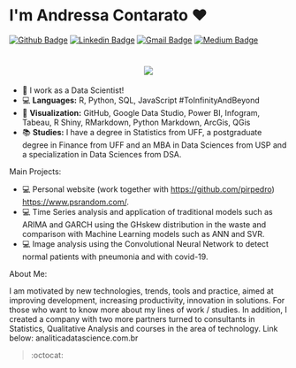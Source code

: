 # I'm Andressa Contarato ❤

[![Github Badge](https://img.shields.io/badge/-Github-000?style=flat-square&logo=Github&logoColor=white&link=https://github.com/contaratoandressa)](https://github.com/contaratoandressa)
[![Linkedin Badge](https://img.shields.io/badge/-LinkedIn-blue?style=flat-square&logo=Linkedin&logoColor=white&link=https://www.linkedin.com/in/andressa-contarato/)](https://www.linkedin.com/in/andressa-contarato/)
[![Gmail Badge](https://img.shields.io/badge/-Gmail-c14438?style=flat-square&logo=Gmail&logoColor=white&link=mailto:andressacontarato@gmail.com)](mailto:andressacontarato@gmail.com)
[![Medium Badge](https://img.shields.io/badge/-Medium-black?style=flat-square&logo=Medium&logoColor=white&link=https://medium.com/@contaratoandressa)](https://medium.com/@contaratoandressa)

<h1 align="center">
  <img src ="https://media.giphy.com/media/9ADoZQgs0tyww/giphy.gif">
</h1>

- 💼 I work as a Data Scientist!
- 💻 **Languages:** R, Python, SQL, JavaScript #ToInfinityAndBeyond
- 🎨 **Visualization:** GitHub, Google Data Studio, Power BI, Infogram, Tabeau, R Shiny, RMarkdown, Python Markdown, ArcGis, QGis
- 📚 **Studies:** I have a degree in Statistics from UFF, a postgraduate degree in Finance from UFF and an MBA in Data Sciences from USP and a specialization in Data Sciences from DSA. 

Main Projects:

- 💻 Personal website (work together with https://github.com/pirpedro) https://www.psrandom.com/.
- 💻 Time Series analysis and application of traditional models such as ARIMA and GARCH using the GHskew distribution in the waste and comparison with Machine Learning models such as ANN and SVR.
- 💻 Image analysis using the Convolutional Neural Network to detect normal patients with pneumonia and with covid-19.

About Me:

I am motivated by new technologies, trends, tools and practice, aimed at improving development, increasing productivity, innovation in solutions. For those who want to know more about my lines of work / studies. In addition, I created a company with two more partners turned to consultants in Statistics, Qualitative Analysis and courses in the area of technology. Link below: analiticadatascience.com.br 

> :octocat:
